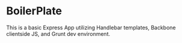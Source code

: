 BoilerPlate
================

This is a basic Express App utilizing Handlebar templates, Backbone clientside JS, and Grunt dev environment.
